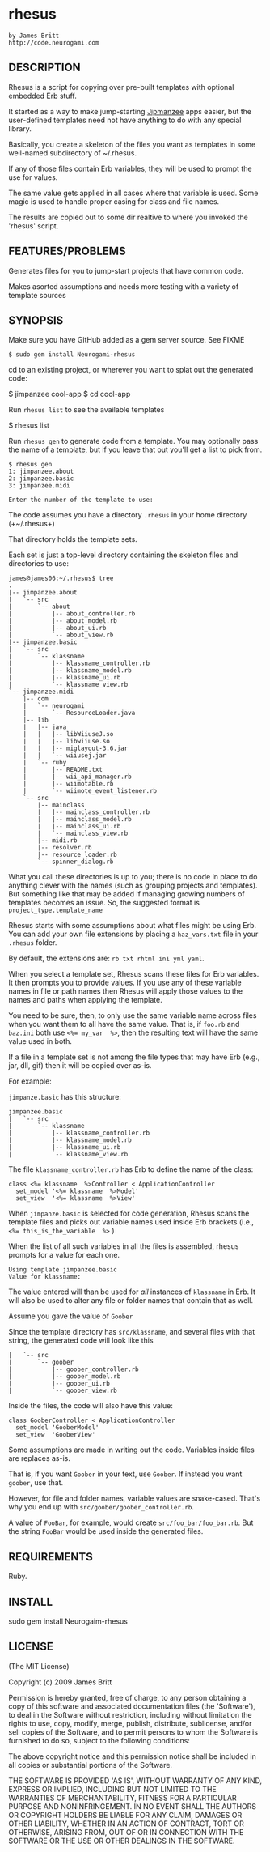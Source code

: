 rhesus
=======

    by James Britt 
    http://code.neurogami.com

DESCRIPTION
-----------

Rhesus is a script for copying over pre-built templates with optional embedded Erb stuff.

It started as a way to make jump-starting [Jipmanzee](http://neurogami.github.com/Jimpanzee/) apps easier, but the user-defined templates need not have anything to do with any special library.

Basically, you create a skeleton of the files you want as templates in some well-named subdirectory of ~/.rhesus.

If any of those files contain Erb variables, they will be used to prompt the use for values.

The same value gets applied in all cases where that variable is used. Some magic is used to handle proper casing for class and file names.

The results are copied out to some dir realtive to where you invoked the 'rhesus' script.



FEATURES/PROBLEMS
-----------------


Generates files for you to jump-start projects that have common code.

Makes asorted assumptions and needs more testing with a variety of template sources

SYNOPSIS
-----------

Make sure you have GitHub added as  a gem server source. See FIXME

    $ sudo gem install Neurogami-rhesus

cd to an existing project, or wherever you want to splat out the generated code:

   $ jimpanzee cool-app
   $ cd cool-app

Run `rhesus list` to see the available templates

   $ rhesus list


Run `rhesus gen` to generate code from a template.  You may optionally pass the name
of a template, but if you leave that out you'll get a list to pick from.


    $ rhesus gen
    1: jimpanzee.about
    2: jimpanzee.basic
    3: jimpanzee.midi

    Enter the number of the template to use: 



The code assumes you have a directory `.rhesus` in your home directory (+~/.rhesus+)

That directory holds the template sets.

Each set is just a top-level directory containing the skeleton files and directories to use:


    james@james06:~/.rhesus$ tree
    .
    |-- jimpanzee.about
    |   `-- src
    |       `-- about
    |           |-- about_controller.rb
    |           |-- about_model.rb
    |           |-- about_ui.rb
    |           `-- about_view.rb
    |-- jimpanzee.basic
    |   `-- src
    |       `-- klassname
    |           |-- klassname_controller.rb
    |           |-- klassname_model.rb
    |           |-- klassname_ui.rb
    |           `-- klassname_view.rb
    `-- jimpanzee.midi
        |-- com
        |   `-- neurogami
        |       `-- ResourceLoader.java
        |-- lib
        |   |-- java
        |   |   |-- libWiiuseJ.so
        |   |   |-- libwiiuse.so
        |   |   |-- miglayout-3.6.jar
        |   |   `-- wiiusej.jar
        |   `-- ruby
        |       |-- README.txt
        |       |-- wii_api_manager.rb
        |       |-- wiimotable.rb
        |       `-- wiimote_event_listener.rb
        `-- src
            |-- mainclass
            |   |-- mainclass_controller.rb
            |   |-- mainclass_model.rb
            |   |-- mainclass_ui.rb
            |   `-- mainclass_view.rb
            |-- midi.rb
            |-- resolver.rb
            |-- resource_loader.rb
            `-- spinner_dialog.rb


What you call these directories is up to you; there is no code in place to do anything clever with the names (such
as grouping projects and templates).  But something like that may be added if managing growing numbers of templates
becomes an issue.  So, the suggested format is `project_type.template_name`

Rhesus starts with some assumptions about what files might be using Erb.  You can add your own file extensions by placing a `haz_vars.txt` file in your `.rhesus` folder.

By default, the extensions are: `rb txt rhtml ini yml yaml`.

When you select a template set, Rhesus scans these files for Erb variables.  It then prompts
you to provide values.  If you use any of these variable names in file or path names then Rhesus
will apply those values to the names and paths when applying the template.  

You need to be sure, then, to only use the same variable name across files when you want them to all 
have the same value.  That is, if `foo.rb` and `baz.ini` both use `<%= my_var  %>`, then the resulting text
will have the same value used in both.

If a file in a template set is not among the file types that may have Erb  (e.g., jar, dll, gif)
then it will be copied over as-is.


For example:


`jimpanze.basic` has this structure:


    jimpanzee.basic
    |   `-- src
    |       `-- klassname
    |           |-- klassname_controller.rb
    |           |-- klassname_model.rb
    |           |-- klassname_ui.rb
    |           `-- klassname_view.rb


The file `klassname_controller.rb` has Erb to define the name of the class:

    class <%= klassname  %>Controller < ApplicationController
      set_model '<%= klassname  %>Model'
      set_view  '<%= klassname  %>View'


When `jimpanze.basic` is selected for code generation, Rhesus scans the template files and picks out variable names used inside Erb brackets (i.e., `<%= this_is_the_variable  %>` )

When the list of all such variables in all the files is assembled, rhesus prompts for a value for each one.


    Using template jimpanzee.basic
    Value for klassname: 

The value entered will than be used for *all* instances of `klassname` in Erb.  It will also be used to alter any file or
folder names that contain that as well.


Assume you gave the value of `Goober`

Since the template directory has `src/klassname`, and several files with that string, the generated code will look like this

    |   `-- src
    |       `-- goober
    |           |-- goober_controller.rb
    |           |-- goober_model.rb
    |           |-- goober_ui.rb
    |           `-- goober_view.rb


Inside the files, the code will also have this value:


    class GooberController < ApplicationController
      set_model 'GooberModel'
      set_view  'GooberView'


Some assumptions are made in writing out the code.  Variables inside files are replaces as-is.

That is, if you want `Goober` in your text, use `Goober`.  If instead you want `goober`, use that.

However, for file and folder names, variable values are snake-cased.  That's why you end up with
`src/goober/goober_controller.rb`.

A value of `FooBar`, for example,  would create `src/foo_bar/foo_bar.rb`. But the string `FooBar` would be used inside the generated files.




REQUIREMENTS
-------------

Ruby.


INSTALL
------

   sudo gem install Neurogaim-rhesus


LICENSE
-------

(The MIT License)

Copyright (c) 2009 James Britt

Permission is hereby granted, free of charge, to any person obtaining
a copy of this software and associated documentation files (the
'Software'), to deal in the Software without restriction, including
without limitation the rights to use, copy, modify, merge, publish,
distribute, sublicense, and/or sell copies of the Software, and to
permit persons to whom the Software is furnished to do so, subject to
the following conditions:

The above copyright notice and this permission notice shall be
included in all copies or substantial portions of the Software.

THE SOFTWARE IS PROVIDED 'AS IS', WITHOUT WARRANTY OF ANY KIND,
EXPRESS OR IMPLIED, INCLUDING BUT NOT LIMITED TO THE WARRANTIES OF
MERCHANTABILITY, FITNESS FOR A PARTICULAR PURPOSE AND NONINFRINGEMENT.
IN NO EVENT SHALL THE AUTHORS OR COPYRIGHT HOLDERS BE LIABLE FOR ANY
CLAIM, DAMAGES OR OTHER LIABILITY, WHETHER IN AN ACTION OF CONTRACT,
TORT OR OTHERWISE, ARISING FROM, OUT OF OR IN CONNECTION WITH THE
SOFTWARE OR THE USE OR OTHER DEALINGS IN THE SOFTWARE.
